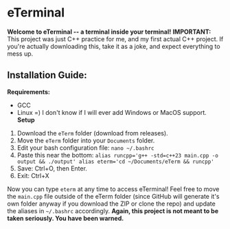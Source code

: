# eTerminal
**Welcome to eTerminal -- a terminal inside your terminal!**
**IMPORTANT:** This project was just C++ practice for me, and my first actual C++ project. If you're actually downloading this, take it as a joke, and expect everything to mess up.
## Installation Guide:
**Requirements:**
- GCC
- Linux =) I don't know if I will ever add Windows or MacOS support.
**Setup**
1. Download the `eTerm` folder (download from releases).
2. Move the `eTerm` folder into your `Documents` folder.
3. Edit your bash configuration file: `nano ~/.bashrc`
4. Paste this near the bottom:
`alias runcpp='g++ -std=c++23 main.cpp -o output && ./output'
alias eterm='cd ~/Documents/eTerm && runcpp'`
5. Save: Ctrl+O, then Enter.
6. Exit: Ctrl+X

Now you can type `eterm` at any time to access eTerminal!
Feel free to move the `main.cpp` file outside of the eTerm folder (since GitHub will generate it's own folder anyway if you download the ZIP or clone the repo) and update the aliases in `~/.bashrc` accordingly.
**Again, this project is not meant to be taken seriously. You have been warned.**
